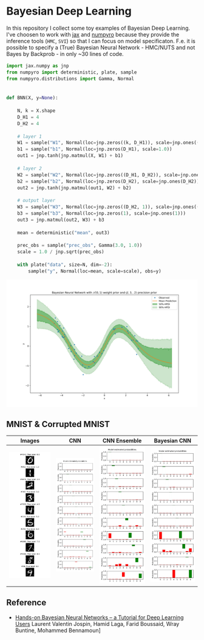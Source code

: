 # Bayesian Deep Learning

In this repository I collect some toy examples of Bayesian Deep Learning.
I've choosen to work with [jax](https://github.com/google/jax) and [numpyro](https://github.com/pyro-ppl/numpyro) because they provide the inference tools (`HMC`, `SVI`) so that I can focus on model specificaton. F.e. it is possible to specify a (True) Bayesian Neural Network - HMC/NUTS and not Bayes by Backprob - in only ~30 lines of code.

```python
import jax.numpy as jnp
from numpyro import deterministic, plate, sample
from numpyro.distributions import Gamma, Normal


def BNN(X, y=None):

    N, k = X.shape
    D_H1 = 4
    D_H2 = 4

    # layer 1
    W1 = sample("W1", Normal(loc=jnp.zeros((k, D_H1)), scale=jnp.ones((k, D_H1))))
    b1 = sample("b1", Normal(loc=jnp.zeros(D_H1), scale=1.0))
    out1 = jnp.tanh(jnp.matmul(X, W1) + b1)

    # layer 2
    W2 = sample("W2", Normal(loc=jnp.zeros((D_H1, D_H2)), scale=jnp.ones((D_H1, D_H2))))
    b2 = sample("b2", Normal(loc=jnp.zeros(D_H2), scale=jnp.ones(D_H2)))
    out2 = jnp.tanh(jnp.matmul(out1, W2) + b2)

    # output layer
    W3 = sample("W3", Normal(loc=jnp.zeros((D_H2, 1)), scale=jnp.ones((D_H2, 1))))
    b3 = sample("b3", Normal(loc=jnp.zeros(1), scale=jnp.ones(1)))
    out3 = jnp.matmul(out2, W3) + b3

    mean = deterministic("mean", out3)

    prec_obs = sample("prec_obs", Gamma(3.0, 1.0))
    scale = 1.0 / jnp.sqrt(prec_obs)

    with plate("data", size=N, dim=-2):
        sample("y", Normal(loc=mean, scale=scale), obs=y)
```

![Bayesian Neural Net](./plots/BayesianDNN.jpg)

## MNIST & Corrupted MNIST

|                        Images                        |                          CNN                           |                          CNN Ensemble                          |                      Bayesian CNN                       |
| :--------------------------------------------------: | :----------------------------------------------------: | :------------------------------------------------------------: | :-----------------------------------------------------: |
| <img src="./plots/MNIST_C_samples.jpg" width="200"/> | <img src="./plots/MNIST_C_CNN_probs.jpg" width="200"/> | <img src="./plots/MNIST_C_CNN_dropout_probs.jpg" width="200"/> | <img src="./plots/MNIST_C_BCNN_probs.jpg" width="200"/> |

## Reference

- [Hands-on Bayesian Neural Networks – a Tutorial
for Deep Learning Users](https://arxiv.org/pdf/2007.06823.pdf) Laurent Valentin Jospin, Hamid Laga, Farid Boussaid, Wray Buntine, Mohammed Bennamoun]
